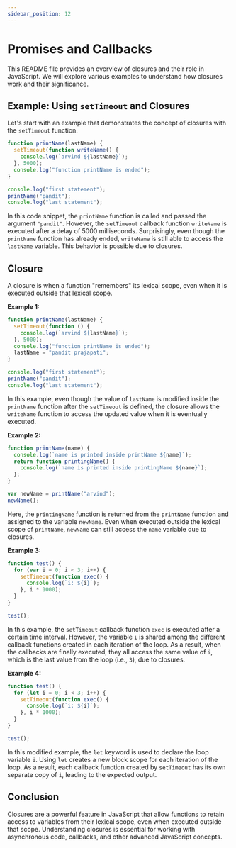 ```yaml
---
sidebar_position: 12
---
```


# Promises and Callbacks

This README file provides an overview of closures and their role in JavaScript. We will explore various examples to understand how closures work and their significance.

## Example: Using `setTimeout` and Closures

Let's start with an example that demonstrates the concept of closures with the `setTimeout` function.

```javascript
function printName(lastName) {
  setTimeout(function writeName() {
    console.log(`arvind ${lastName}`);
  }, 5000);
  console.log("function printName is ended");
}

console.log("first statement");
printName("pandit");
console.log("last statement");
```

In this code snippet, the `printName` function is called and passed the argument `"pandit"`. However, the `setTimeout` callback function `writeName` is executed after a delay of 5000 milliseconds. Surprisingly, even though the `printName` function has already ended, `writeName` is still able to access the `lastName` variable. This behavior is possible due to closures.

## Closure

A closure is when a function "remembers" its lexical scope, even when it is executed outside that lexical scope.

**Example 1:**

```javascript
function printName(lastName) {
  setTimeout(function () {
    console.log(`arvind ${lastName}`);
  }, 5000);
  console.log("function printName is ended");
  lastName = "pandit prajapati";
}

console.log("first statement");
printName("pandit");
console.log("last statement");
```

In this example, even though the value of `lastName` is modified inside the `printName` function after the `setTimeout` is defined, the closure allows the `writeName` function to access the updated value when it is eventually executed.

**Example 2:**

```javascript
function printName(name) {
  console.log(`name is printed inside printName ${name}`);
  return function printingName() {
    console.log(`name is printed inside printingName ${name}`);
  };
}

var newName = printName("arvind");
newName();
```

Here, the `printingName` function is returned from the `printName` function and assigned to the variable `newName`. Even when executed outside the lexical scope of `printName`, `newName` can still access the `name` variable due to closures.

**Example 3:**

```javascript
function test() {
  for (var i = 0; i < 3; i++) {
    setTimeout(function exec() {
      console.log(`i: ${i}`);
    }, i * 1000);
  }
}

test();
```

In this example, the `setTimeout` callback function `exec` is executed after a certain time interval. However, the variable `i` is shared among the different callback functions created in each iteration of the loop. As a result, when the callbacks are finally executed, they all access the same value of `i`, which is the last value from the loop (i.e., `3`), due to closures.

**Example 4:**

```javascript
function test() {
  for (let i = 0; i < 3; i++) {
    setTimeout(function exec() {
      console.log(`i: ${i}`);
    }, i * 1000);
  }
}

test();
```

In this modified example, the `let` keyword is used to declare the loop variable `i`. Using `let` creates a new block scope for each iteration of the loop. As a result, each callback function created by `setTimeout` has its own separate copy of `i`, leading to the expected output.

## Conclusion

Closures are a powerful feature in JavaScript that allow functions to retain access to variables from their lexical scope, even when executed outside that scope. Understanding closures is essential for working with asynchronous code, callbacks, and other advanced JavaScript concepts.

